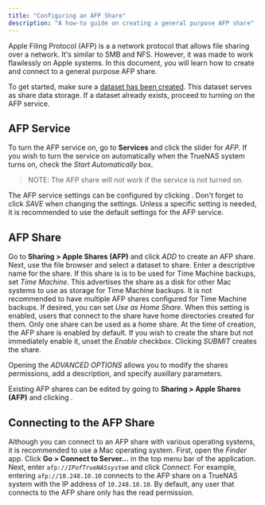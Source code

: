 ```yaml
---
title: "Configuring an AFP Share"
description: "A how-to guide on creating a general purpose AFP share"
---
```


Apple Filing Protocol (AFP) is a a network protocol that allows file sharing
over a network. It's similar to SMB and NFS. However, it was made to work
flawlessly on Apple systems. In this document, you will learn how to create and
connect to a general purpose AFP share.

To get started, make sure a
<a href="/hub/initial-setup/storage/datasets">dataset has been created</a>.
This dataset serves as share data storage.
If a dataset already exists, proceed to turning on the AFP service.

## AFP Service

To turn the AFP service on, go to **Services** and click the slider for
*AFP*. If you wish to turn the service on automatically when the TrueNAS
system turns on, check the *Start Automatically* box.

> NOTE: The AFP share will not work if the service is not turned on.

The AFP service settings can be configured by clicking
<i class="fas fa-pen"></i>. Don't forget to click *SAVE* when changing
the settings. Unless a specific setting is needed, it is recommended to
use the default settings for the AFP service.

## AFP Share

Go to **Sharing > Apple Shares (AFP)** and click *ADD* to create an AFP share.
Next, use the file browser and select a dataset to share. Enter a descriptive
name for the share. If this share is is to be used for Time Machine backups, set
*Time Machine*. This advertises the share as a disk for other Mac systems to use
as storage for Time Machine backups. It is not recommended to have multiple AFP
shares configured for Time Machine backups. If desired, you can set *Use as
Home Share*. When this setting is enabled, users that connect to the share have
home directories created for them. Only one share can be used as a home share.
At the time of creation, the AFP share is enabled by default. If you wish to
create the share but not immediately enable it, unset the *Enable* checkbox.
Clicking *SUBMIT* creates the share.

Opening the *ADVANCED OPTIONS* allows you to modify the shares permissions, add
a description, and specify auxillary parameters.

Existing AFP shares can be edited by going to
**Sharing > Apple Shares (AFP)** and clicking
<i class="fas fa-ellipsis-v"></i>.

## Connecting to the AFP Share

Although you can connect to an AFP share with various operating systems,
it is recommended to use a Mac operating system. First, open the *Finder* app.
Click **Go > Connect to Server...** in the top menu bar of the application.
Next, enter <code>afp://<i>IPofTrueNASsystem</i></code> and click *Connect*. For
example, entering `afp://10.248.10.10` connects to the AFP share on a TrueNAS
system with the IP address of `10.248.10.10`. By default, any user that connects
to the AFP share only has the read permission.